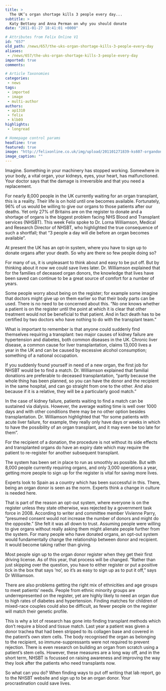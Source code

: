 ```yaml
---
title: >
  The UK’s organ shortage kills 3 people every day...
subtitle: >
  Katy Bettany and Anna Perman on why you should donate
date: "2011-01-27 18:41:01 +0000"

# Attributes from Felix Online V1
id: "657"
old_path: /news/657/the-uks-organ-shortage-kills-3-people-every-day
aliases:
 - /news/657/the-uks-organ-shortage-kills-3-people-every-day
imported: true
comments:

# Article Taxonomies
categories:
 - news
tags:
 - imported
 - image
 - multi-author
authors:
 - ap1310
 - felix
 - klb09
highlights:
 - longread

# Homepage control params
headline: true
featured: true
image: "http://felixonline.co.uk/img/upload/201101271839-ks607-organdon.jpg"
image_caption: ""
---
```


Imagine. Something in your machinery has stopped working. Somewhere in your body, a vital organ, your kidneys, eyes, your heart, has malfunctioned. Your doctor says that the damage is irreversible and that you need a replacement.

For nearly 8,000 people in the UK currently waiting for an organ transplant, this is a reality. Their life is on hold until one becomes available. Fortunately, 96% of us would be willing to give our organs to those patients after our deaths. Yet only 27% of Britains are on the register to donate and a shortage of organs is the biggest problem facing NHS Blood and Transplant services (NHSBT). This week Felix spoke to Dr. Lorna Williamson, Medical and Research Director of NHSBT, who highlighted the true consequence of such a shortfall; that “3 people a day will die before an organ becomes available”.

At present the UK has an opt-in system, where you have to sign up to donate organs after your death. So why are there so few people doing so?

For many of us, it is unpleasant to think about and easy to be put off. But by thinking about it now we could save lives later. Dr. Williamson explained that for the families of deceased organ donors, the knowledge that lives have been saved can continue to be a great source of comfort for a number of years.

Some people worry about being on the register; for example some imagine that doctors might give up on them earlier so that their body parts can be used. There is no need to be concerned about this. “No one knows whether a patient is on the register until the point at which it is clear that other treatment would not be beneficial to that patient. And in fact death has to be certified by two doctors who have nothing to do with the transplant team.”

What is important to remember is that anyone could suddenly find themselves requiring a transplant: two major causes of kidney failure are hypertension and diabetes, both common diseases in the UK. Chronic liver disease, a common cause for liver transplantation, claims 13,000 lives a year in the UK and can be caused by excessive alcohol consumption; something of a national occupation.

If you suddenly found yourself in need of a new organ, the first job for NHSBT would be to find a match. Dr. Williamson explained that familial donations are preferable to deceased transplantation, “partly because the whole thing has been planned, so you can have the donor and the recipient in the same hospital, and can go straight from one to the other. And also because if it is a relative, they will be a particularly good match.”

In the case of kidney failure, patients waiting to find a match can be sustained via dialysis. However, the average waiting time is well over 1000 days and with other conditions there may be no other option besides transplantation. Dr. Williamson highlighted that “for some patients with acute liver failure, for example, they really only have days or weeks in which to have the possibility of an organ transplant, and it may even be too late for them”.

For the recipient of a donation, the procedure is not without its side effects and transplanted organs do have an expiry date which may require the patient to re-register for another subsequent transplant.

The system has been set in place to run as smoothly as possible. But with 8,000 people currently requiring organs, and only 3,000 operations a year, getting more people to sign up for the register is vital for saving more lives.

Experts look to Spain as a country which has been successful in this. There, being an organ donor is seen as the norm. Experts think a change in culture is needed here.

That is part of the reason an opt-out system, where everyone is on the register unless they state otherwise, was rejected by a government task force in 2008. According to writer and committee member Vivienne Parry, “presumed consent would not increase the number of donors and might do the opposite.” She felt it was all down to trust. Assuming people were willing to give organs without really asking them might alienate people further from the system. For many people who have donated organs, an opt-out system would fundamentally change the relationship between donor and recipient. It would become taking rather than giving.

Most people sign up to the organ donor register when they get their first driving license. As of this year, that process will be changed. “Rather than just skipping over the question, you have to either register or put a positive tick in the box that says ‘no’, so it’s as easy to sign up as to put it off,” says Dr Williamson.

There are also problems getting the right mix of ethnicities and age groups to meet patients’ needs. People from ethnic minority groups are underrepresented on the register, yet are highly likely to need an organ due to high rates of diabetes and hypertension. Finding matches for children of mixed-race couples could also be difficult, as fewer people on the register will match their genetic profile.

This is why a lot of research has gone into finding transplant methods which don’t require a blood and tissue match. Last year a patient was given a donor trachea that had been stripped to its collagen base and covered in the patient’s own stem cells. The body recognised the organ as belonging to the recipient, so immune-suppressants were not required to prevent rejection. There is even research on building an organ from scratch using a patient’s stem cells. However, these measures are a long way off, and in the short term, NHSBT is focussed on raising awareness and improving the way they look after the patients who need transplants now.

So what can you do? When finding ways to put off writing that lab report, go to the NHSBT website and sign up to be an organ donor. Your procrastination could save lives.
